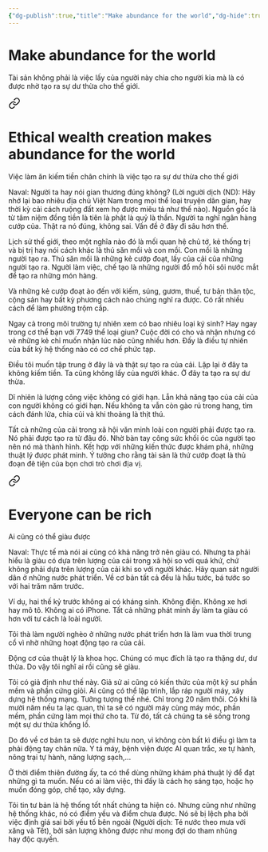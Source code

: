 ```yaml
---
{"dg-publish":true,"title":"Make abundance for the world","dg-hide":true,"permalink":"/ban-than/ptbt/books/lam-giau-khong-can-may-man-naval/2-hay-tao-su-du-thua-cho-the-gioi/","hide":true,"dgPassFrontmatter":true}
---
```


# Make abundance for the world

Tài sản không phải là việc lấy của người này chia cho người kia mà là có được nhờ tạo ra sự dư thừa cho thế giới.


<div class="transclusion internal-embed is-loaded"><a class="markdown-embed-link" href="/ban-than/ptbt/books/lam-giau-khong-can-may-man-naval/ethical-wealth-creation-makes-abundance-for-the-world/" aria-label="Open link"><svg xmlns="http://www.w3.org/2000/svg" width="24" height="24" viewBox="0 0 24 24" fill="none" stroke="currentColor" stroke-width="2" stroke-linecap="round" stroke-linejoin="round" class="svg-icon lucide-link"><path d="M10 13a5 5 0 0 0 7.54.54l3-3a5 5 0 0 0-7.07-7.07l-1.72 1.71"></path><path d="M14 11a5 5 0 0 0-7.54-.54l-3 3a5 5 0 0 0 7.07 7.07l1.71-1.71"></path></svg></a><div class="markdown-embed">




# Ethical wealth creation makes abundance for the world
Việc làm ăn kiếm tiền chân chính là việc tạo ra sự dư thừa cho thế giới

Naval: Người ta hay nói gian thương đúng không? (Lời người dịch (ND): Hãy nhớ lại bao nhiêu địa chủ Việt Nam trong mọi thể loại truyện dân gian, hay thời kỳ cải cách ruộng đất xem họ được miêu tả như thế nào). Nguồn gốc là từ tâm niệm đồng tiền là tiên là phật là quỷ là thần. Người ta nghĩ ngân hàng cướp của. Thật ra nó đúng, không sai. Vấn đề ở đây đi sâu hơn thế.

Lịch sử thế giới, theo một nghĩa nào đó là mối quan hệ chủ tớ, kẻ thống trị và bị trị hay nói cách khác là thú săn mồi và con mồi. Con mồi là những người tạo ra. Thú săn mồi là những kẻ cướp đoạt, lấy của cải của những người tạo ra. Người làm việc, chế tạo là những người đổ mồ hôi sôi nước mắt để tạo ra những món hàng.

Và những kẻ cướp đoạt ào đến với kiếm, súng, gươm, thuế, tư bản thân tộc, cộng sản hay bất kỳ phương cách nào chúng nghĩ ra được. Có rất nhiều cách để làm phường trộm cắp.

Ngay cả trong môi trường tự nhiên xem có bao nhiêu loại ký sinh? Hay ngay trong cơ thể bạn với 7749 thể loại giun? Cuộc đời có cho và nhận nhưng có vẻ những kẻ chỉ muốn nhận lúc nào cũng nhiều hơn. Đấy là điều tự nhiên của bất kỳ hệ thống nào có cơ chế phức tạp.

Điều tôi muốn tập trung ở đây là và thật sự tạo ra của cải. Lặp lại ở đây ta không kiếm tiền. Ta cũng không lấy của người khác. Ở đây ta tạo ra sự dư thừa.

Dĩ nhiên là lượng công việc không có giới hạn. Lẫn khả năng tạo của cải của con người không có giới hạn. Nếu không ta vẫn còn gào rú trong hang, tìm cách đánh lửa, chia củi và khi thoảng là thịt thú.

Tất cả những của cải trong xã hội văn minh loài con người phải được tạo ra. Nó phải được tạo ra từ đâu đó. Nhờ bàn tay công sức khối óc của người tạo nên nó mà thành hình. Kết hợp với những kiến thức được khám phá, những thuật lý được phát minh. Ý tưởng cho rằng tài sản là thứ cướp đoạt là thủ đoạn đê tiện của bọn chơi trò chơi địa vị.

</div></div>


<div class="transclusion internal-embed is-loaded"><a class="markdown-embed-link" href="/ban-than/ptbt/books/lam-giau-khong-can-may-man-naval/everyone-can-be-rich/" aria-label="Open link"><svg xmlns="http://www.w3.org/2000/svg" width="24" height="24" viewBox="0 0 24 24" fill="none" stroke="currentColor" stroke-width="2" stroke-linecap="round" stroke-linejoin="round" class="svg-icon lucide-link"><path d="M10 13a5 5 0 0 0 7.54.54l3-3a5 5 0 0 0-7.07-7.07l-1.72 1.71"></path><path d="M14 11a5 5 0 0 0-7.54-.54l-3 3a5 5 0 0 0 7.07 7.07l1.71-1.71"></path></svg></a><div class="markdown-embed">




# Everyone can be rich
Ai cũng có thể giàu được

Naval: Thực tế mà nói ai cũng có khả năng trở nên giàu có. Nhưng ta phải hiểu là giàu có dựa trên lượng của cải trong xã hội so với quá khứ, chứ không phải dựa trên lượng của cải khi so với người khác. Hãy quan sát người dân ở những nước phát triển. Về cơ bản tất cả đều là hầu tước, bá tước so với hai trăm năm trước.

Ví dụ, hai thế kỷ trước không ai có kháng sinh. Không điện. Không xe hơi hay mô tô. Không ai có iPhone. Tất cả những phát minh ấy làm ta giàu có hơn với tư cách là loài người.

Tôi thà làm người nghèo ở những nước phát triển hơn là làm vua thời trung cổ vì nhờ những hoạt động tạo ra của cải.

Động cơ của thuật lý là khoa học. Chúng có mục đích là tạo ra thặng dư, dư thừa. Do vậy tôi nghĩ ai rồi cũng sẽ giàu.

Tôi có giả định như thế này. Giả sử ai cũng có kiến thức của một kỹ sư phần mềm và phần cứng giỏi. Ai cũng có thể lập trình, lắp ráp người máy, xây dựng hệ thống mạng. Tưởng tượng thế nhé. Chỉ trong 20 năm thôi. Có khi là mười năm nếu ta lạc quan, thì ta sẽ có người máy cùng máy móc, phần mềm, phần cứng làm mọi thứ cho ta. Từ đó, tất cả chúng ta sẽ sống trong một sự dư thừa khổng lồ.

Do đó về cơ bản ta sẽ được nghỉ hưu non, vì không còn bất kì điều gì làm ta phải động tay chân nữa. Y tá máy, bệnh viện được AI quan trắc, xe tự hành, nông trại tự hành, năng lượng sạch,...

Ở thời điểm thiên đường ấy, ta có thể dùng những khám phá thuật lý để đạt những gì ta muốn. Nếu có ai làm việc, thì đấy là cách họ sáng tạo, hoặc họ muốn đóng góp, chế tạo, xây dựng.

Tôi tin tư bản là hệ thống tốt nhất chúng ta hiện có. Nhưng cũng như những hệ thống khác, nó có điểm yếu và điểm chưa được. Nó sẽ bị lệch pha bởi việc định giá sai bởi yếu tố bên ngoài (Người dịch: Té nước theo mưa với xăng và Tết), bởi sản lượng không được như mong đợi do tham nhũng hay độc quyền.

</div></div>
